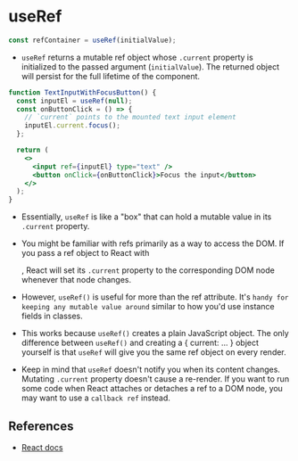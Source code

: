 # useRef

```jsx
const refContainer = useRef(initialValue);
```

- `useRef` returns a mutable ref object whose `.current` property is initialized to the passed argument (`initialValue`). The returned object will persist for the full lifetime of the component.

```jsx
function TextInputWithFocusButton() {
  const inputEl = useRef(null);
  const onButtonClick = () => {
    // `current` points to the mounted text input element
    inputEl.current.focus();
  };

  return (
    <>
      <input ref={inputEl} type="text" />
      <button onClick={onButtonClick}>Focus the input</button>
    </>
  );
}
```

- Essentially, `useRef` is like a "box" that can hold a mutable value in its `.current` property.

- You might be familiar with refs primarily as a way to access the DOM. If you pass a ref object to React with <div ref={myRef} />, React will set its `.current` property to the corresponding DOM node whenever that node changes.

- However, `useRef()` is useful for more than the ref attribute. It's `handy for keeping any mutable value around` similar to how you'd use instance fields in classes.

- This works because `useRef()` creates a plain JavaScript object. The only difference between `useRef()` and creating a { current: ... } object yourself is that `useRef` will give you the same ref object on every render.

- Keep in mind that `useRef` doesn't notify you when its content changes. Mutating `.current` property doesn't cause a re-render. If you want to run some code when React attaches or detaches a ref to a DOM node, you may want to use a `callback ref` instead.

## References

- [React docs](https://reactjs.org/)
